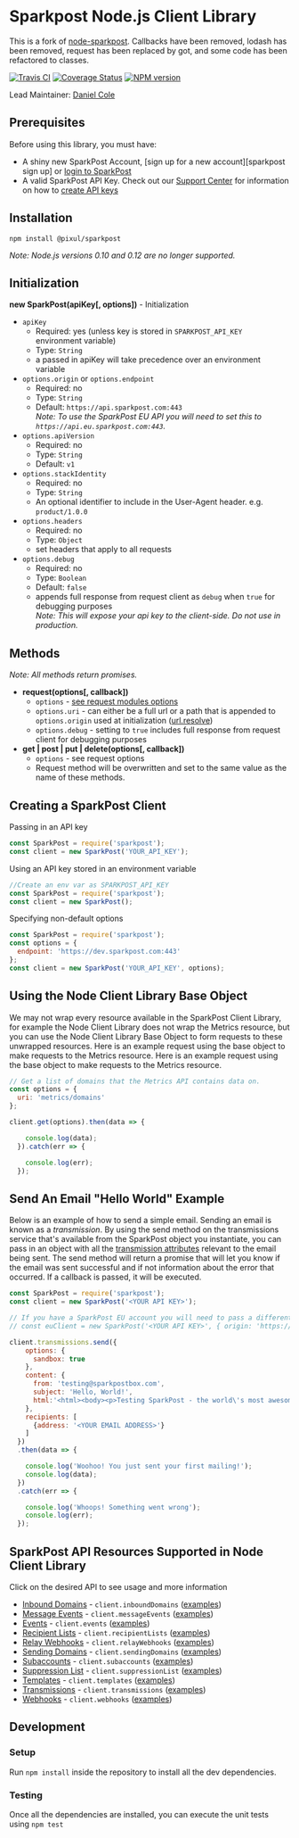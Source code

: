 # Sparkpost Node.js Client Library

This is a fork of [node-sparkpost](https://github.com/SparkPost/node-sparkpost). Callbacks have been removed, lodash has been removed, request has been replaced by got, and some code has been refactored to classes.

[![Travis CI](https://travis-ci.org/PixulHQ/sparkpost.svg?branch=master)](https://travis-ci.org/PixulHQ/sparkpost) [![Coverage Status](https://coveralls.io/repos/github/PixulHQ/sparkpost/badge.svg?branch=master)](https://coveralls.io/github/PixulHQ/sparkpost?branch=master) [![NPM version](https://badge.fury.io/js/sparkpost.png)](http://badge.fury.io/js/sparkpost)

Lead Maintainer: [Daniel Cole](https://github.com/optii)

## Prerequisites

Before using this library, you must have:

* A shiny new SparkPost Account, [sign up for a new account][sparkpost sign up] or [login to SparkPost](https://app.sparkpost.com/)
* A valid SparkPost API Key. Check out our [Support Center](https://support.sparkpost.com/) for information on how to [create API keys](https://support.sparkpost.com/customer/portal/articles/1933377-create-api-keys)

## Installation

```
npm install @pixul/sparkpost
```

*Note: Node.js versions 0.10 and 0.12 are no longer supported.*

## Initialization
**new SparkPost(apiKey[, options])** - Initialization

* `apiKey`
    * Required: yes (unless key is stored in `SPARKPOST_API_KEY` environment variable)
    * Type: `String`
    * a passed in apiKey will take precedence over an environment variable
* `options.origin` or `options.endpoint`
    * Required: no
    * Type: `String`
    * Default: `https://api.sparkpost.com:443`<br/>
    *Note: To use the SparkPost EU API you will need to set this to `https://api.eu.sparkpost.com:443`.*
* `options.apiVersion`
    * Required: no
    * Type: `String`
    * Default: `v1`
* `options.stackIdentity`
    * Required: no
    * Type: `String`
    * An optional identifier to include in the User-Agent header. e.g. `product/1.0.0`
* `options.headers`
    * Required: no
    * Type: `Object`
    * set headers that apply to all requests
* `options.debug`
    * Required: no
    * Type: `Boolean`
    * Default: `false`
    * appends full response from request client as `debug` when `true` for debugging purposes<br/>
    *Note: This will expose your api key to the client-side. Do not use in production.*

## Methods

*Note: All methods return promises.*

* **request(options[, callback])**
    * `options` - [see request modules options](https://github.com/mikeal/request#requestoptions-callback)
    * `options.uri` - can either be a full url or a path that is appended to `options.origin` used at initialization ([url.resolve](http://nodejs.org/api/url.html#url_url_resolve_from_to))
    * `options.debug` - setting to `true` includes full response from request client for debugging purposes
* **get | post | put | delete(options[, callback])**
    * `options` - see request options
    * Request method will be overwritten and set to the same value as the name of these methods.

## Creating a SparkPost Client

Passing in an API key
```js
const SparkPost = require('sparkpost');
const client = new SparkPost('YOUR_API_KEY');
```

Using an API key stored in an environment variable
```js
//Create an env var as SPARKPOST_API_KEY
const SparkPost = require('sparkpost');
const client = new SparkPost();
```

Specifying non-default options
```js
const SparkPost = require('sparkpost');
const options = {
  endpoint: 'https://dev.sparkpost.com:443'
};
const client = new SparkPost('YOUR_API_KEY', options);
```

## Using the Node Client Library Base Object
We may not wrap every resource available in the SparkPost Client Library, for example the Node Client Library does not wrap the Metrics resource,
but you can use the Node Client Library Base Object to form requests to these unwrapped resources. Here is an example request using the
base object to make requests to the Metrics resource. Here is an example request using the base object to make requests to
the Metrics resource.

```js
// Get a list of domains that the Metrics API contains data on.
const options = {
  uri: 'metrics/domains'
};

client.get(options).then(data => {

    console.log(data);
  }).catch(err => {

    console.log(err);
  });
```

## Send An Email "Hello World" Example
Below is an example of how to send a simple email. Sending an email is known as a *transmission*. By using the send
method on the transmissions service that's available from the SparkPost object you instantiate, you can pass in an
object with all the [transmission attributes](https://developers.sparkpost.com/api/transmissions#header-transmission-attributes)
relevant to the email being sent. The send method will return a promise that will let you know if the email was sent
successful and if not information about the error that occurred. If a callback is passed, it will be executed.

```javascript
const SparkPost = require('sparkpost');
const client = new SparkPost('<YOUR API KEY>');

// If you have a SparkPost EU account you will need to pass a different `origin` via the options parameter:
// const euClient = new SparkPost('<YOUR API KEY>', { origin: 'https://api.eu.sparkpost.com:443' });

client.transmissions.send({
    options: {
      sandbox: true
    },
    content: {
      from: 'testing@sparkpostbox.com',
      subject: 'Hello, World!',
      html:'<html><body><p>Testing SparkPost - the world\'s most awesomest email service!</p></body></html>'
    },
    recipients: [
      {address: '<YOUR EMAIL ADDRESS>'}
    ]
  })
  .then(data => {

    console.log('Woohoo! You just sent your first mailing!');
    console.log(data);
  })
  .catch(err => {

    console.log('Whoops! Something went wrong');
    console.log(err);
  });
```

## SparkPost API Resources Supported in Node Client Library
Click on the desired API to see usage and more information

* [Inbound Domains](/docs/resources/inboundDomains.md) - `client.inboundDomains` ([examples](/examples/inboundDomains))
* [Message Events](/docs/resources/messageEvents.md) - `client.messageEvents` ([examples](/examples/messageEvents))
* [Events](/docs/resources/events.md) - `client.events` ([examples](/examples/events))
* [Recipient Lists](/docs/resources/recipientLists.md) - `client.recipientLists` ([examples](/examples/recipientLists))
* [Relay Webhooks](/docs/resources/relayWebhooks.md) - `client.relayWebhooks` ([examples](/examples/relayWebhooks))
* [Sending Domains](/docs/resources/sendingDomains.md) - `client.sendingDomains` ([examples](/examples/sendingDomains))
* [Subaccounts](/docs/resources/subaccounts.md) - `client.subaccounts` ([examples](/examples/subaccounts))
* [Suppression List](/docs/resources/suppressionList.md) - `client.suppressionList` ([examples](/examples/suppressionList))
* [Templates](/docs/resources/templates.md) - `client.templates` ([examples](/examples/templates))
* [Transmissions](/docs/resources/transmissions.md) - `client.transmissions` ([examples](/examples/transmissions))
* [Webhooks](/docs/resources/webhooks.md) - `client.webhooks` ([examples](/examples/webhooks))


## Development

### Setup
Run `npm install` inside the repository to install all the dev dependencies.

### Testing
Once all the dependencies are installed, you can execute the unit tests using `npm test`